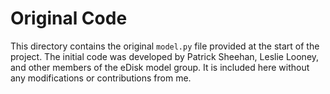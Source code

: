 # Original Code

This directory contains the original `model.py` file provided at the start of the project. 
The initial code was developed by Patrick Sheehan, Leslie Looney, and other members of the eDisk model group. It is included here without any modifications or contributions from me.
